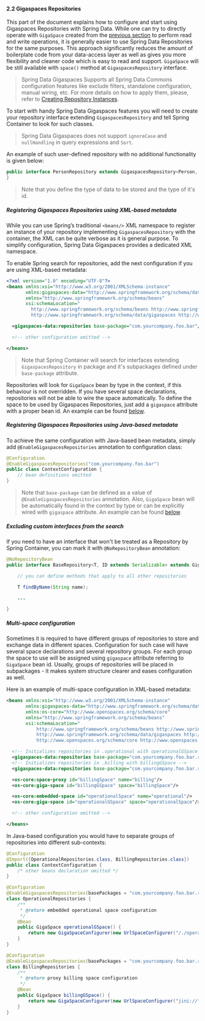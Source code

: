 #### <a name="repositories"/>2.2 Gigaspaces Repositories

This part of the document explains how to configure and start using Gigaspaces Repositories with Spring Data. While one can try to directly operate with `GigaSpace` created from the [previous section](#support) to perform read and write operations, it is generally easier to use Spring Data Repositories for the same purposes. This approach significantly reduces the amount of boilerplate code from your data-access layer as well as gives you more flexibility and cleaner code which is easy to read and support. `GigaSpace` will be still available with `space()` method at `GigaspacesRepository` interface.

> Spring Data Gigaspaces Supports all Spring Data Commons configuration features like exclude filters, standalone configuration, manual wiring, etc. For more details on how to apply them, please, refer to [Creating Repository Instances](http://docs.spring.io/spring-data/commons/docs/current/reference/html/#repositories.create-instances).

To start with handy Spring Data Gigaspaces features you will need to create your repository interface extending `GigaspacesRepository` and tell Spring Container to look for such classes.

> Spring Data Gigaspaces does not support `ignoreCase` and `nullHandling` in query expressions and `Sort`.

An example of such user-defined repository with no additional functionality is given below:
```java
public interface PersonRepository extends GigaspacesRepository<Person, String> {
}
```
> Note that you define the type of data to be stored and the type of it's id.

##### <a name="repositories-xml"/>Registering Gigaspaces Repositories using XML-based metadata

While you can use Spring’s traditional `<beans/>` XML namespace to register an instance of your repository implementing `GigaspacesRepository` with the container, the XML can be quite verbose as it is general purpose. To simplify configuration, Spring Data Gigaspaces provides a dedicated XML namespace.

To enable Spring search for repositories, add the next configuration if you are using XML-based metadata:
```xml
<?xml version="1.0" encoding="UTF-8"?>
<beans xmlns:xsi="http://www.w3.org/2001/XMLSchema-instance"
       xmlns:gigaspaces-data="http://www.springframework.org/schema/data/gigaspaces"
       xmlns="http://www.springframework.org/schema/beans"
       xsi:schemaLocation="
         http://www.springframework.org/schema/beans http://www.springframework.org/schema/beans/spring-beans.xsd
         http://www.springframework.org/schema/data/gigaspaces http://www.springframework.org/schema/data/gigaspaces/spring-data-gigaspaces.xsd">

  <gigaspaces-data:repositories base-package="com.yourcompany.foo.bar"/>

  <!-- other configuration omitted -->

</beans>
```
> Note that Spring Container will search for interfaces extending `GigaspacesRepository` in package and it's subpackages defined under `base-package` attribute.

Repositories will look for `GigaSpace` bean by type in the context, if this behaviour is not overridden. If you have several space declarations, repositories will not be able to wire the space automatically. To define the space to be used by Gigaspaces Repositories, just add a `gigaspace` attribute with a proper bean id. An example can be found [below](#repositories-multi).

##### <a name="repositories-java"/>Registering Gigaspaces Repositories using Java-based metadata

To achieve the same configuration with Java-based bean metadata, simply add `@EnableGigaspacesRepositories` annotation to configuration class:
```java
@Configuration
@EnableGigaspacesRepositories("com.yourcompany.foo.bar")
public class ContextConfiguration {
    // bean definitions omitted
}
```
> Note that `base-package` can be defined as a value of `@EnableGigaspacesRepositories` annotation. Also, `GigaSpace` bean will be automatically found in the context by type or can be explicitly wired with `gigaspace` attribute. An example can be found [below](#repositories-multi).

##### <a name="repositories-exclude"/>Excluding custom interfaces from the search

If you need to have an interface that won't be treated as a Repository by Spring Container, you can mark it with `@NoRepositoryBean` annotation:
```java
@NoRepositoryBean
public interface BaseRepository<T, ID extends Serializable> extends GigaspacesRepository<T, ID> {

    // you can define methods that apply to all other repositories

    T findByName(String name);

    ...

}
```

##### <a name="repositories-multi"/>Multi-space configuration

Sometimes it is required to have different groups of repositories to store and exchange data in different spaces. Configuration for such case will have several space declarations and several repository groups. For each group the space to use will be assigned using `gigaspace` attribute referring to `GigaSpace` bean id. Usually, groups of repositories will be placed in subpackages - it makes system structure clearer and eases configuration as well.

Here is an example of multi-space configuration in XML-based metadata:
```xml
<beans xmlns:xsi="http://www.w3.org/2001/XMLSchema-instance"
       xmlns:gigaspaces-data="http://www.springframework.org/schema/data/gigaspaces"
       xmlns:os-core="http://www.openspaces.org/schema/core"
       xmlns="http://www.springframework.org/schema/beans"
       xsi:schemaLocation="
           http://www.springframework.org/schema/beans http://www.springframework.org/schema/beans/spring-beans.xsd
           http://www.springframework.org/schema/data/gigaspaces http://www.springframework.org/schema/data/gigaspaces/spring-data-gigaspaces.xsd
           http://www.openspaces.org/schema/core http://www.openspaces.org/schema/14.5/core/openspaces-core.xsd">

  <!-- Initializes repositories in .operational with operationalGSpace -->
  <gigaspaces-data:repositories base-package="com.yourcompany.foo.bar.repository.operational" gigaspace="operationalGSpace"/>
  <!-- Initializes repositories in .billing with billingGSpace -->
  <gigaspaces-data:repositories base-package="com.yourcompany.foo.bar.repository.billing" gigaspace="billingGSpace"/>

  <os-core:space-proxy id="billingSpace" name="billing"/>
  <os-core:giga-space id="billingGSpace" space="billingSpace"/>

  <os-core:embedded-space id="operationalSpace" name="operational"/>
  <os-core:giga-space id="operationalGSpace" space="operationalSpace"/>

  <!-- other configuration omitted -->

</beans>

```

In Java-based configuration you would have to separate groups of repositories into different sub-contexts:
```java
@Configuration
@Import({OperationalRepositories.class, BillingRepositories.class})
public class ContextConfiguration {
    /* other beans declaration omitted */
}

@Configuration
@EnableGigaspacesRepositories(basePackages = "com.yourcompany.foo.bar.repository.operational", gigaspace = "operationalGSpace")
class OperationalRepositories {
    /**
     * @return embedded operational space configuration
     */
    @Bean
    public GigaSpace operationalGSpace() {
        return new GigaSpaceConfigurer(new UrlSpaceConfigurer("/./operational")).gigaSpace();
    }
}

@Configuration
@EnableGigaspacesRepositories(basePackages = "com.yourcompany.foo.bar.repository.billing", gigaspace = "billingGSpace")
class BillingRepositories {
    /**
     * @return proxy billing space configuration
     */
    @Bean
    public GigaSpace billingGSpace() {
        return new GigaSpaceConfigurer(new UrlSpaceConfigurer("jini://*/*/billing")).gigaSpace();
    }
}
```
